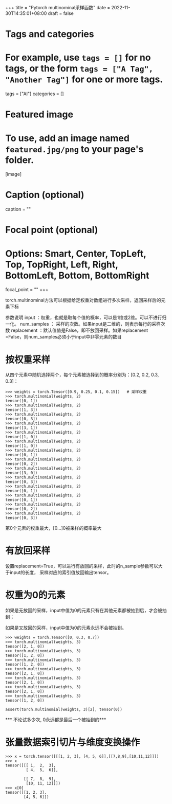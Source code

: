 +++
title = "Pytorch multinominal采样函数"
date = 2022-11-30T14:35:01+08:00
draft = false

# Tags and categories
# For example, use `tags = []` for no tags, or the form `tags = ["A Tag", "Another Tag"]` for one or more tags.
tags = ["AI"]
categories = []

# Featured image
# To use, add an image named `featured.jpg/png` to your page's folder. 
[image]
  # Caption (optional)
  caption = ""

  # Focal point (optional)
  # Options: Smart, Center, TopLeft, Top, TopRight, Left, Right, BottomLeft, Bottom, BottomRight
  focal_point = ""
+++

torch.multinominal方法可以根据给定权重对数组进行多次采样，返回采样后的元素下标

参数说明
input ：权重，也就是取每个值的概率，可以是1维或2维。可以不进行归一化。
num_samples ： 采样的次数。如果input是二维的，则表示每行的采样次数
replacement ：默认值值是False，即不放回采样。如果replacement =False，则num_samples必须小于input中非零元素的数目

# 按权重采样

从四个元素中随机选择两个，每个元素被选择到的概率分别为：[0.2, 0.2, 0.3, 0.3]：

```
>>> weights = torch.Tensor([0.9, 0.25, 0.1, 0.15])   # 采样权重
>>> torch.multinomial(weights, 2)
tensor([0, 1])
>>> torch.multinomial(weights, 2)
tensor([1, 3])
>>> torch.multinomial(weights, 2)
tensor([0, 3])
>>> torch.multinomial(weights, 2)
tensor([3, 1])
>>> torch.multinomial(weights, 2)
tensor([1, 0])
>>> torch.multinomial(weights, 2)
tensor([1, 0])
>>> torch.multinomial(weights, 2)
tensor([0, 1])
>>> torch.multinomial(weights, 2)
tensor([0, 2])
>>> torch.multinomial(weights, 2)
tensor([3, 0])
>>> torch.multinomial(weights, 2)
tensor([0, 3])
>>> torch.multinomial(weights, 2)
tensor([0, 1])
>>> torch.multinomial(weights, 2)
tensor([0, 1])
>>> torch.multinomial(weights, 2)
tensor([0, 2])
>>> torch.multinomial(weights, 2)
tensor([0, 3])
```
第0个元素的权重最大，[0...]0被采样的概率最大



# 有放回采样

设置replacement=True，可以进行有放回的采样，此时的n_sample参数可以大于input的长度，
采样对应的索引值放回输出tensor。




# 权重为0的元素

如果是无放回的采样，input中值为0的元素只有在其他元素都被抽到后，才会被抽到；

如果是又放回的采样，input中值为0的元素永远不会被抽到。


```
>>> weights = torch.Tensor([0, 0.3, 0.7])
>>> torch.multinomial(weights, 3)
tensor([2, 1, 0])      
>>> torch.multinomial(weights, 3)
tensor([1, 2, 0])
>>> torch.multinomial(weights, 3)
tensor([1, 2, 0])
>>> torch.multinomial(weights, 3)
tensor([2, 1, 0])
>>> torch.multinomial(weights, 3)
tensor([2, 1, 0])
>>> torch.multinomial(weights, 3)
tensor([2, 1, 0])
>>> torch.multinomial(weights, 3)
tensor([1, 2, 0])
```

```
assert(torch.multinomial(weights, 3)[2], tensor(0))
```
 *** 不论试多少次, 0永远都是最后一个被抽到的***


 # 张量数据索引切片与维度变换操作 


```
>>> x = torch.tensor([[[1, 2, 3], [4, 5, 6]],[[7,8,9],[10,11,12]]])
>>> x
tensor([[[ 1,  2,  3],
         [ 4,  5,  6]],

        [[ 7,  8,  9],
         [10, 11, 12]]])
>>> x[0]
tensor([[1, 2, 3],
        [4, 5, 6]])
```
